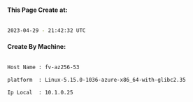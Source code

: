 
   
#### This Page Create at:

```bash

2023-04-29 - 21:42:32 UTC

```

#### Create By Machine:

```bash

Host Name : fv-az256-53

platform  : Linux-5.15.0-1036-azure-x86_64-with-glibc2.35

Ip Local  : 10.1.0.25

```


